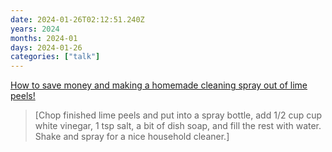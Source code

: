 ```yaml
---
date: 2024-01-26T02:12:51.240Z
years: 2024
months: 2024-01
days: 2024-01-26
categories: ["talk"]
---
```

[How to save money and making a homemade cleaning spray out of lime peels!](https://www.instagram.com/reel/C2hAGMxIIxR/)

> [Chop finished lime peels and put into a spray bottle, add 1/2 cup cup white vinegar, 1 tsp salt, a bit of dish soap, and fill the rest with water. Shake and spray for a nice household cleaner.]
